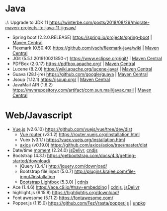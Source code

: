 # Java

:/: Upgrade to JDK 11 https://winterbe.com/posts/2018/08/29/migrate-maven-projects-to-java-11-jigsaw/

* Spring boot (2.2.0.RELEASE) https://spring.io/projects/spring-boot | [Maven Central](https://search.maven.org/#search%7Cgav%7C1%7Cg%3A%22org.springframework.boot%22%20AND%20a%3A%22spring-boot%22)
* Flexmark (0.50.40) https://github.com/vsch/flexmark-java/wiki | [Maven Central](https://search.maven.org/#search%7Cgav%7C1%7Cg%3A%22com.vladsch.flexmark%22%20AND%20a%3A%22flexmark-all%22)
* JGit (5.5.1.201910021850-r) https://www.eclipse.org/jgit/ | [Maven Central](https://search.maven.org/#search%7Cgav%7C1%7Cg%3A%22org.eclipse.jgit%22%20AND%20a%3A%22org.eclipse.jgit%22)
* PDFBox (2.0.17) https://pdfbox.apache.org/ | [Maven Central](https://search.maven.org/#search%7Cgav%7C1%7Cg%3A%22org.apache.pdfbox%22%20AND%20a%3A%22pdfbox-tools%22)
* Lucene (8.2.0) https://wiki.apache.org/lucene-java/ | [Maven Central](https://search.maven.org/#search%7Cgav%7C1%7Cg%3A%22org.apache.lucene%22%20AND%20a%3A%22lucene-codecs%22)
* Guava (28.1-jre) https://github.com/google/guava | [Maven Central](https://search.maven.org/#search%7Cgav%7C1%7Cg%3A%22com.google.guava%22%20AND%20a%3A%22guava%22)
* Jsoup (1.12.1) https://jsoup.org/ | [Maven Central](https://search.maven.org/search?q=a:jsoup)
* JavaMail API (1.6.2) https://mvnrepository.com/artifact/com.sun.mail/javax.mail | [Maven Central](https://search.maven.org/search?q=g:com.sun.mail%20AND%20a:javax.mail)

# Web/Javascript

* [Vue.js](https://vuejs.org/) (v2.6.10) https://github.com/vuejs/vue/tree/dev/dist
    * [Vue router](https://router.vuejs.org/guide/) (v3.1.2) https://router.vuejs.org/installation.html
    * Vuex (v3.1.1) https://vuex.vuejs.org/installation.html
    * [axios](https://vuejs.org/v2/cookbook/using-axios-to-consume-apis.html) (v0.19.0) https://github.com/axios/axios/tree/master/dist
* Date/time [moment](http://momentjs.com/docs/#/use-it/browser/)  (2.24.0) [jsDelivr](https://www.jsdelivr.com/package/npm/moment), [cndjs](https://cdnjs.com/libraries/moment.js)
* Bootstrap (4.3.1) https://getbootstrap.com/docs/4.3/getting-started/download/
    * jQuery (3.4.1) http://jquery.com/download/
    * Bootstrap file input (5.0.7) http://plugins.krajee.com/file-input#installation
    * [Bootstrap Lightbox](https://github.com/ashleydw/lightbox) (5.3.0) | [cdnjs](https://cdnjs.com/libraries/ekko-lightbox)
* Ace (1.4.6) https://ace.c9.io/#nav=embedding | [cdnjs](https://cdnjs.com/libraries/ace), [jsDelivr](https://www.jsdelivr.com/package/npm/ace)
* highlight.js (9.15.8) https://highlightjs.org/download/
* Font awesome (5.11.2) https://fontawesome.com/
* Popper.js (1.15.0) https://github.com/FezVrasta/popper.js | [unpkg](https://unpkg.com/popper.js/dist/umd/popper.min.js)
